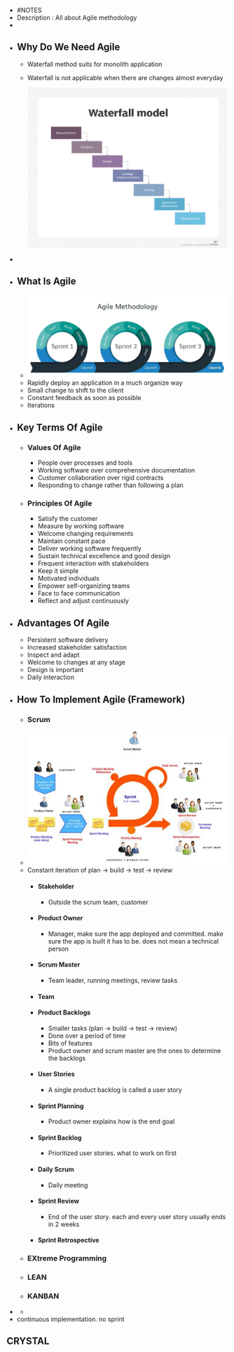 - #NOTES
- Description : All about Agile methodology
-
- ## Why Do We Need Agile
	- Waterfall method suits for monolith application
	- Waterfall is not applicable when there are changes almost everyday
	  
	  ![waterfall model.png](../assets/waterfall_model_1642338036670_0.png)
-
- ## What Is Agile
	- ![agile model.jpg](../assets/agile_model_1642338113943_0.jpg)
	- Rapidly deploy an application in a much organize way
	- Small change to shift to the client
	- Constant feedback as soon as possible
	- Iterations
- ## Key Terms Of Agile
	- ### Values Of Agile
		- People over processes and tools
		- Working software over comprehensive documentation
		- Customer collaboration over rigid contracts
		- Responding to change rather than following a plan
	- ### Principles Of Agile
		- Satisfy the customer
		- Measure by working software
		- Welcome changing requirements
		- Maintain constant pace
		- Deliver working software frequently
		- Sustain technical excellence and good design
		- Frequent interaction with stakeholders
		- Keep it simple
		- Motivated individuals
		- Empower self-organizing teams
		- Face to face communication
		- Reflect and adjust continuously
- ## Advantages Of Agile
	- Persistent software delivery
	- Increased stakeholder satisfaction
	- Inspect and adapt
	- Welcome to changes at any stage
	- Design is important
	- Daily interaction
- ## How To Implement Agile (Framework)
	- ### Scrum
	- ![scrum model.jpg](../assets/scrum_model_1642338830927_0.jpg)
	- Constant iteration of plan -> build -> test -> review
		- #### Stakeholder
			- Outside the scrum team, customer
		- #### Product Owner
			- Manager, make sure the app deployed and committed. make sure the app is built it has to be. does not mean a technical person
		- #### Scrum Master
			- Team leader, running meetings, review tasks
		- #### Team
		- #### Product Backlogs
			- Smaller tasks (plan -> build -> test -> review)
			- Done over a period of time
			- Bits of features
			- Product owner and scrum master are the ones to determine the backlogs
		- #### User Stories
			- A single product backlog is called a user story
		- #### Sprint Planning
			- Product owner explains how is the end goal
		- #### Sprint Backlog
			- Prioritized user stories. what to work on first
		- #### Daily Scrum
			- Daily meeting
		- #### Sprint Review
			- End of the user story. each and every user story usually ends in 2 weeks
		- #### Sprint Retrospective
	- ### EXtreme Programming
	- ### LEAN
	- ### KANBAN
-
	-
- continuous implementation. no sprint
## CRYSTAL